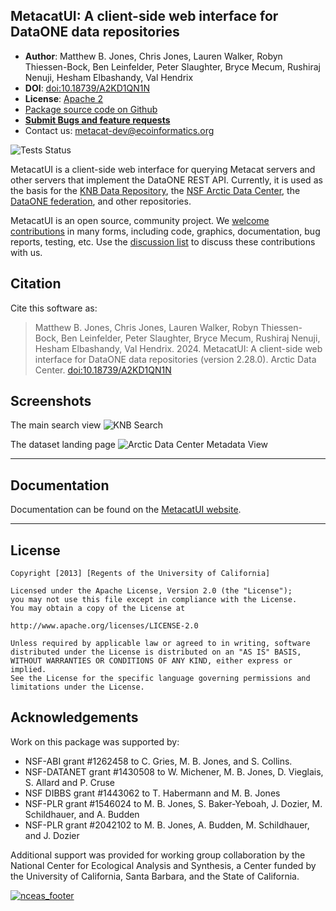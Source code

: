 ## MetacatUI: A client-side web interface for DataONE data repositories

- **Author**: Matthew B. Jones, Chris Jones, Lauren Walker, Robyn Thiessen-Bock, Ben Leinfelder, Peter Slaughter, Bryce Mecum, Rushiraj Nenuji, Hesham Elbashandy, Val Hendrix 
- **DOI**: [doi:10.18739/A2KD1QN1N](https://doi.org/10.18739/A2KD1QN1N)
- **License**: [Apache 2](http://opensource.org/licenses/Apache-2.0)
- [Package source code on Github](https://github.com/NCEAS/metacatui)
- [**Submit Bugs and feature requests**](https://github.com/NCEAS/metacatui/issues/new/choose)
- Contact us: metacat-dev@ecoinformatics.org

![Tests Status](https://github.com/NCEAS/metacatui/actions/workflows/test.js.yml/badge.svg)

MetacatUI is a client-side web interface for querying Metacat servers and other servers that implement the DataONE REST API.  Currently, it is used as the basis for the [KNB Data Repository](http://knb.ecoinformatics.org), the [NSF Arctic Data Center](https://arcticdata.io/catalog/), the [DataONE federation](https://search.dataone.org), and other repositories.

MetacatUI is an open source, community project.  We [welcome contributions](https://github.com/NCEAS/metacatui/blob/main/CONTRIBUTING.md) in many forms, including code, graphics, documentation, bug reports, testing, etc.  Use the [discussion list](https://github.com/NCEAS/metacatui/issues) to discuss these contributions with us.

## Citation

Cite this software as:

> Matthew B. Jones, Chris Jones, Lauren Walker, Robyn Thiessen-Bock, Ben Leinfelder, Peter Slaughter, Bryce Mecum, Rushiraj Nenuji, Hesham Elbashandy, Val Hendrix. 2024. MetacatUI: A client-side web interface for DataONE data repositories (version 2.28.0). Arctic Data Center. [doi:10.18739/A2KD1QN1N](https://doi.org/10.18739/A2KD1QN1N)

## Screenshots

The main search view
![KNB Search](https://raw.githubusercontent.com/NCEAS/metacatui/main/docs/screenshots/metacatui-knb-1200w.png)

The dataset landing page
![Arctic Data Center Metadata View](https://raw.githubusercontent.com/NCEAS/metacatui/main/docs/screenshots/metacatui-arctic-1200w.png)

-----------------

## Documentation

Documentation can be found on the [MetacatUI website](https://nceas.github.io/metacatui).

-----------------

## License
```
Copyright [2013] [Regents of the University of California]

Licensed under the Apache License, Version 2.0 (the "License");
you may not use this file except in compliance with the License.
You may obtain a copy of the License at

http://www.apache.org/licenses/LICENSE-2.0

Unless required by applicable law or agreed to in writing, software
distributed under the License is distributed on an "AS IS" BASIS,
WITHOUT WARRANTIES OR CONDITIONS OF ANY KIND, either express or implied.
See the License for the specific language governing permissions and
limitations under the License.
```

## Acknowledgements
Work on this package was supported by:

- NSF-ABI grant #1262458 to C. Gries, M. B. Jones, and S. Collins.
- NSF-DATANET grant #1430508 to W. Michener, M. B. Jones, D. Vieglais, S. Allard and P. Cruse
- NSF DIBBS grant #1443062 to T. Habermann and M. B. Jones
- NSF-PLR grant #1546024 to M. B. Jones, S. Baker-Yeboah, J. Dozier, M. Schildhauer, and A. Budden
- NSF-PLR grant #2042102 to M. B. Jones,  A. Budden, M. Schildhauer, and  J. Dozier

Additional support was provided for working group collaboration by the National Center for Ecological Analysis and Synthesis, a Center funded by the University of California, Santa Barbara, and the State of California.

[![nceas_footer](https://www.nceas.ucsb.edu/files/newLogo_0.png)](http://www.nceas.ucsb.edu)
